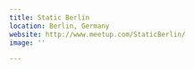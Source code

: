 ```yaml
---
title: Static Berlin
location: Berlin, Germany
website: http://www.meetup.com/StaticBerlin/
image: ''

---
```

